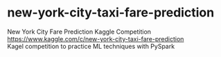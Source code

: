 # new-york-city-taxi-fare-prediction
New York City Fare Prediction Kaggle Competition https://www.kaggle.com/c/new-york-city-taxi-fare-prediction
<br>Kagel competition to practice ML techniques with PySpark
